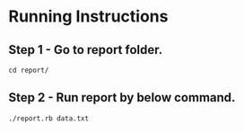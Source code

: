 # Running Instructions

Step 1 - Go to report folder.
--------------------
    cd report/


Step 2 - Run report by below command.
--------------------
    ./report.rb data.txt